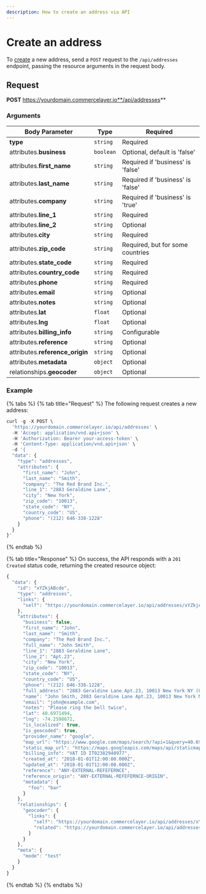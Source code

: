 ```yaml
---
description: How to create an address via API
---
```


# Create an address

To [create](https://docs.commercelayer.io/developers/creating-resources) a new address, send a `POST` request to the `/api/addresses` endpoint, passing the resource arguments in the request body.

## Request

**POST** https://yourdomain.commercelayer.io**/api/addresses**

### Arguments

| Body Parameter                   | Type      | Required                          |
| -------------------------------- | --------- | --------------------------------- |
| **type**                         | `string`  | Required                          |
| attributes.**business**          | `boolean` | Optional, default is 'false'      |
| attributes.**first\_name**       | `string`  | Required if 'business' is 'false' |
| attributes.**last\_name**        | `string`  | Required if 'business' is 'false' |
| attributes.**company**           | `string`  | Required if 'business' is 'true'  |
| attributes.**line\_1**           | `string`  | Required                          |
| attributes.**line\_2**           | `string`  | Optional                          |
| attributes.**city**              | `string`  | Required                          |
| attributes.**zip\_code**         | `string`  | Required, but for some countries  |
| attributes.**state\_code**       | `string`  | Required                          |
| attributes.**country\_code**     | `string`  | Required                          |
| attributes.**phone**             | `string`  | Required                          |
| attributes.**email**             | `string`  | Optional                          |
| attributes.**notes**             | `string`  | Optional                          |
| attributes.**lat**               | `float`   | Optional                          |
| attributes.**lng**               | `float`   | Optional                          |
| attributes.**billing\_info**     | `string`  | Configurable                      |
| attributes.**reference**         | `string`  | Optional                          |
| attributes.**reference\_origin** | `string`  | Optional                          |
| attributes.**metadata**          | `object`  | Optional                          |
| relationships.**geocoder**       | `object`  | Optional                          |

### Example

{% tabs %}
{% tab title="Request" %}
The following request creates a new address:

```javascript
curl -g -X POST \
  'https://yourdomain.commercelayer.io/api/addresses' \
  -H 'Accept: application/vnd.api+json' \
  -H 'Authorization: Bearer your-access-token' \
  -H 'Content-Type: application/vnd.api+json' \
  -d '{
  "data": {
    "type": "addresses",
    "attributes": {
      "first_name": "John",
      "last_name": "Smith",
      "company": "The Red Brand Inc.",
      "line_1": "2883 Geraldine Lane",
      "city": "New York",
      "zip_code": "10013",
      "state_code": "NY",
      "country_code": "US",
      "phone": "(212) 646-338-1228"
    }
  }
}'
```
{% endtab %}

{% tab title="Response" %}
On success, the API responds with a `201 Created` status code, returning the created resource object:

```javascript
{
  "data": {
    "id": "xYZkjABcde",
    "type": "addresses",
    "links": {
      "self": "https://yourdomain.commercelayer.io/api/addresses/xYZkjABcde"
    },
    "attributes": {
      "business": false,
      "first_name": "John",
      "last_name": "Smith",
      "company": "The Red Brand Inc.",
      "full_name": "John Smith",
      "line_1": "2883 Geraldine Lane",
      "line_2": "Apt.23",
      "city": "New York",
      "zip_code": "10013",
      "state_code": "NY",
      "country_code": "US",
      "phone": "(212) 646-338-1228",
      "full_address": "2883 Geraldine Lane Apt.23, 10013 New York NY (US) (212) 646-338-1228",
      "name": "John Smith, 2883 Geraldine Lane Apt.23, 10013 New York NY (US) (212) 646-338-1228",
      "email": "john@example.com",
      "notes": "Please ring the bell twice",
      "lat": 40.6971494,
      "lng": -74.2598672,
      "is_localized": true,
      "is_geocoded": true,
      "provider_name": "google",
      "map_url": "https://www.google.com/maps/search/?api=1&query=40.6971494,-74.2598672",
      "static_map_url": "https://maps.googleapis.com/maps/api/staticmap?center=40.6971494,-74.2598672&size=640x320&zoom=15",
      "billing_info": "VAT ID IT02382940977",
      "created_at": "2018-01-01T12:00:00.000Z",
      "updated_at": "2018-01-01T12:00:00.000Z",
      "reference": "ANY-EXTERNAL-REFEFERNCE",
      "reference_origin": "ANY-EXTERNAL-REFEFERNCE-ORIGIN",
      "metadata": {
        "foo": "bar"
      }
    },
    "relationships": {
      "geocoder": {
        "links": {
          "self": "https://yourdomain.commercelayer.io/api/addresses/xYZkjABcde/relationships/geocoder",
          "related": "https://yourdomain.commercelayer.io/api/addresses/xYZkjABcde/geocoder"
        }
      }
    },
    "meta": {
      "mode": "test"
    }
  }
}
```
{% endtab %}
{% endtabs %}
